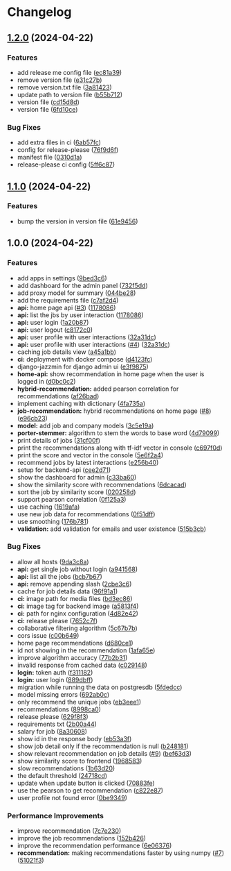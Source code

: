 # Changelog

## [1.2.0](https://github.com/job-insights/job-recommendation-server/compare/v1.1.0...v1.2.0) (2024-04-22)


### Features

* add release me config file ([ec81a39](https://github.com/job-insights/job-recommendation-server/commit/ec81a3985c3e6a6ad629be90b5547ab11c3097fd))
* remove version file ([e31c27b](https://github.com/job-insights/job-recommendation-server/commit/e31c27bcd3241427aef40baeff08813646ba95b7))
* remove version.txt file ([3a81423](https://github.com/job-insights/job-recommendation-server/commit/3a8142326a6baefe2018133696b790c688b61381))
* update path to version file ([b55b712](https://github.com/job-insights/job-recommendation-server/commit/b55b7128a74812bd784c1a1226e80a2778865657))
* version file ([cd15d8d](https://github.com/job-insights/job-recommendation-server/commit/cd15d8da63d039dbbcfd7316d8f5d545bb5ad8a7))
* version file ([6fd10ce](https://github.com/job-insights/job-recommendation-server/commit/6fd10cef1f116820d41b8679e6f5368035dd209c))


### Bug Fixes

* add extra files in ci ([6ab57fc](https://github.com/job-insights/job-recommendation-server/commit/6ab57fcba91a4f61552dd3b9c37413c208568c12))
* config for release-please ([76f9d6f](https://github.com/job-insights/job-recommendation-server/commit/76f9d6f100725851a0bcc1897f177295ede4a1a4))
* manifest file ([0310d1a](https://github.com/job-insights/job-recommendation-server/commit/0310d1a0319932f45a71f668915b5f232689a3cc))
* release-please ci config ([5ff6c87](https://github.com/job-insights/job-recommendation-server/commit/5ff6c87d55b14f8c33d82d16cb27bc71a860e34c))

## [1.1.0](https://github.com/job-insights/job-recommendation-server/compare/v1.0.0...v1.1.0) (2024-04-22)


### Features

* bump the version in version file ([61e9456](https://github.com/job-insights/job-recommendation-server/commit/61e9456135f42b59cb7ad96c01f1bb8852585587))

## 1.0.0 (2024-04-22)


### Features

* add apps in settings ([9bed3c6](https://github.com/job-insights/job-recommendation-server/commit/9bed3c6715b5c59b2fe5b6bd42d7528a17ced149))
* add dashboard for the admin panel ([732f5dd](https://github.com/job-insights/job-recommendation-server/commit/732f5dd9fbce5ccec7739734a6425c281eafdafd))
* add proxy model for summary ([044be28](https://github.com/job-insights/job-recommendation-server/commit/044be280ee88a1b70f206c30a2aadadfb4128adf))
* add the requirements file ([c7af2d4](https://github.com/job-insights/job-recommendation-server/commit/c7af2d478e80bb51074fa2d2c07d4b5480a39760))
* **api:** home page api ([#3](https://github.com/job-insights/job-recommendation-server/issues/3)) ([1178086](https://github.com/job-insights/job-recommendation-server/commit/1178086f455bf95e5edf672ae95906c9252c8ea7))
* **api:** list the jbs by user interaction ([1178086](https://github.com/job-insights/job-recommendation-server/commit/1178086f455bf95e5edf672ae95906c9252c8ea7))
* **api:** user login ([1a20b87](https://github.com/job-insights/job-recommendation-server/commit/1a20b874d5da6f2d1cc9be72f57670953424ddf9))
* **api:** user logout ([c8172c0](https://github.com/job-insights/job-recommendation-server/commit/c8172c0de30a28a46ff790ffece40a610a6a347c))
* **api:** user profile with user interactions ([32a31dc](https://github.com/job-insights/job-recommendation-server/commit/32a31dc251c53b3425a0685c5e7143de07555774))
* **api:** user profile with user interactions ([#4](https://github.com/job-insights/job-recommendation-server/issues/4)) ([32a31dc](https://github.com/job-insights/job-recommendation-server/commit/32a31dc251c53b3425a0685c5e7143de07555774))
* caching job details view ([a45a1bb](https://github.com/job-insights/job-recommendation-server/commit/a45a1bb3661b7e4fe71b669e2fe56e4a7b05f448))
* **ci:** deployment with docker compose ([d4123fc](https://github.com/job-insights/job-recommendation-server/commit/d4123fc40fb88d00e5989cc4f571f6936ac72c02))
* django-jazzmin for django admin ui ([e3f9875](https://github.com/job-insights/job-recommendation-server/commit/e3f9875aa1bf57fdac1d959be8b9bbb70dd8220f))
* **home-api:** show recommendation in home page when the user is logged in ([d0bc0c2](https://github.com/job-insights/job-recommendation-server/commit/d0bc0c2af6fc598236e1609c8b06741dd61fa53a))
* **hybrid-recommendation:** added pearson correlation for recommendations ([af26bad](https://github.com/job-insights/job-recommendation-server/commit/af26bad95378135bb46f14105503ada946ff70c7))
* implement caching with dictionary ([4fa735a](https://github.com/job-insights/job-recommendation-server/commit/4fa735a6fb25fcd27a9bf970e2194670c11f1078))
* **job-recommendation:** hybrid recommendations on home page ([#8](https://github.com/job-insights/job-recommendation-server/issues/8)) ([e96cb23](https://github.com/job-insights/job-recommendation-server/commit/e96cb23f874796de04cd2146e777b15b9312ec7e))
* **model:** add job and company models ([3c5e19a](https://github.com/job-insights/job-recommendation-server/commit/3c5e19a1842b9338bf6c4f1d454e0d7f7d6d76dd))
* **porter-stemmer:** algorithm to stem the words to base word ([4d79099](https://github.com/job-insights/job-recommendation-server/commit/4d790998af130b231a647f1a52e5b070405383dd))
* print details of jobs ([31cf00f](https://github.com/job-insights/job-recommendation-server/commit/31cf00f4715d28948d9b7c2ceffcf258daa14c18))
* print the recommendations along with tf-idf vector in console ([c697f0d](https://github.com/job-insights/job-recommendation-server/commit/c697f0dff72b125e639c607082914c3e48debd4d))
* print the score and vector in the console ([5e6f2a4](https://github.com/job-insights/job-recommendation-server/commit/5e6f2a4ae813500540d98decf89fa078a5330850))
* recommend jobs by latest interactions ([e256b40](https://github.com/job-insights/job-recommendation-server/commit/e256b40907b113173c626aed5fc7c10c3b093c36))
* setup for backend-api ([cee2d71](https://github.com/job-insights/job-recommendation-server/commit/cee2d715183c004faec4330fc52c35c9d9fc5bed))
* show the dashboard for admin ([c33ba60](https://github.com/job-insights/job-recommendation-server/commit/c33ba60c31fbe6e9f637607f3e6c154fe597e81b))
* show the similarity score with recommendations ([6dcacad](https://github.com/job-insights/job-recommendation-server/commit/6dcacadd901e79ae81e18c783b9462865afa3a62))
* sort the job by similarity score ([020258d](https://github.com/job-insights/job-recommendation-server/commit/020258d3f321622860e1367e01ca705889196278))
* support pearson correlation ([0f125a3](https://github.com/job-insights/job-recommendation-server/commit/0f125a3e01ace89880207680af05df3bc5debab8))
* use caching ([1619afa](https://github.com/job-insights/job-recommendation-server/commit/1619afadedec7ed1fcca4d0c519b94f9ffc7d475))
* use new job data for recommendations ([0f51dff](https://github.com/job-insights/job-recommendation-server/commit/0f51dffecc9fac197a70eae3403b1f367766e0ec))
* use smoothing ([176b781](https://github.com/job-insights/job-recommendation-server/commit/176b781d34f4366a39b491ada65986a7543cab77))
* **validation:** add validation for emails and user existence ([515b3cb](https://github.com/job-insights/job-recommendation-server/commit/515b3cbc430dd5f0379e6f0b9aea7d556617e16a))


### Bug Fixes

* allow all hosts ([9da3c8a](https://github.com/job-insights/job-recommendation-server/commit/9da3c8a435701516bf9038fb939920137b8b3102))
* **api:** get single job without login ([a941568](https://github.com/job-insights/job-recommendation-server/commit/a9415684d63eef93cc96fc49b4e0bf31852d4095))
* **api:** list all the jobs ([bcb7b67](https://github.com/job-insights/job-recommendation-server/commit/bcb7b679bbb8eb02761c931ce1b9648a2b468cfa))
* **api:** remove appending slash ([2cbe3c6](https://github.com/job-insights/job-recommendation-server/commit/2cbe3c696e1b08703d287b5c79e4023cf0ab585d))
* cache for job details data ([96f91a1](https://github.com/job-insights/job-recommendation-server/commit/96f91a17603373faa8a57cabce81fe02cce84329))
* **ci:** image path for media files ([bd3ec86](https://github.com/job-insights/job-recommendation-server/commit/bd3ec86d03add551c419c87f42ad41b7ed38a0cd))
* **ci:** image tag for backend image ([a5813f4](https://github.com/job-insights/job-recommendation-server/commit/a5813f48ede72ba2bf602cda5bf1d768a78abfd4))
* **ci:** path for nginx configuration ([4d82e42](https://github.com/job-insights/job-recommendation-server/commit/4d82e429519d4a49f97e55130b4a1521096f985e))
* **ci:** release please ([7652c7f](https://github.com/job-insights/job-recommendation-server/commit/7652c7f4820bd4fada7dece5d8e99c7690fbdf8b))
* collaborative filtering algorithm ([5c67b7b](https://github.com/job-insights/job-recommendation-server/commit/5c67b7b6c2279a6fa74f60fd824efbe81f54a000))
* cors issue ([c00b649](https://github.com/job-insights/job-recommendation-server/commit/c00b649e6f5502ef4d106572bc96643530f3c8b2))
* home page recommendations ([d680ce1](https://github.com/job-insights/job-recommendation-server/commit/d680ce18e3532b093891ceef2ae1451040cb219f))
* id not showing in the recommendation ([1afa65e](https://github.com/job-insights/job-recommendation-server/commit/1afa65eaeda1736aebe66a591b8ad15a73b3a92a))
* improve algorithm accuracy ([77b2b31](https://github.com/job-insights/job-recommendation-server/commit/77b2b31c2d6c661a09d6c8877697061ea447a42e))
* invalid response from cached data ([c029148](https://github.com/job-insights/job-recommendation-server/commit/c02914883d32df0d8dadff722a9ab27ac6f4433d))
* **login:** token auth ([f311182](https://github.com/job-insights/job-recommendation-server/commit/f311182778c8ec8299b3d60ec9cffc7c9a9fa0ae))
* **login:** user login ([889dbff](https://github.com/job-insights/job-recommendation-server/commit/889dbff7231a07de93bbc4333ed4f17fd9faa1ff))
* migration while running the data on postgresdb ([5fdedcc](https://github.com/job-insights/job-recommendation-server/commit/5fdedcc38da465fc203163d268dd21f58c83cecf))
* model missing errors ([692ab0c](https://github.com/job-insights/job-recommendation-server/commit/692ab0c53d4f29126b8a4348131dd749e927726c))
* only recommend the unique jobs ([eb3eee1](https://github.com/job-insights/job-recommendation-server/commit/eb3eee17f9ff70126655869e32b0b3fe39cfb18a))
* recommendations ([8998ca0](https://github.com/job-insights/job-recommendation-server/commit/8998ca028ea465044a89d936ed244d8422dd1b77))
* release please ([629f8f3](https://github.com/job-insights/job-recommendation-server/commit/629f8f3133af97640af929d4d2ae70957931e9a8))
* requirements txt ([2b00a44](https://github.com/job-insights/job-recommendation-server/commit/2b00a44a91c5f5cc264f04e6380040123932e905))
* salary for job ([8a30608](https://github.com/job-insights/job-recommendation-server/commit/8a30608ec493117bee2dd999e3e9b92ffa96c1e5))
* show id in the response body ([eb53a3f](https://github.com/job-insights/job-recommendation-server/commit/eb53a3f4784c85ac0eaf8e513a2d18ba1e93fc01))
* show job detail only if the recommendation is null ([b248181](https://github.com/job-insights/job-recommendation-server/commit/b248181ce793c607f4795a02eaed606974359b41))
* show relevant recommendation on job details ([#9](https://github.com/job-insights/job-recommendation-server/issues/9)) ([bef63d3](https://github.com/job-insights/job-recommendation-server/commit/bef63d38a144294466e5c0925e56369376dc2076))
* show similarity score to frontend ([1968583](https://github.com/job-insights/job-recommendation-server/commit/19685839a1c9585b02e05bf7f560055ba3b720f3))
* slow recommendations ([1b63d20](https://github.com/job-insights/job-recommendation-server/commit/1b63d201d358210f2e021c6d9ca871499374a8ea))
* the default threshold ([24718cd](https://github.com/job-insights/job-recommendation-server/commit/24718cd92e653a583fcac2efd46e8f8ca200781f))
* update when update button is clicked ([70883fe](https://github.com/job-insights/job-recommendation-server/commit/70883fefca669f80586c4298fe72e001d7231ea8))
* use the pearson to get recommendation ([c822e87](https://github.com/job-insights/job-recommendation-server/commit/c822e879fb6037fca877af593ecd035508bb59a7))
* user profile not  found error ([0be9349](https://github.com/job-insights/job-recommendation-server/commit/0be9349696ca8716a50007c8c06ee433597dd0bf))


### Performance Improvements

* improve recommendation ([7c7e230](https://github.com/job-insights/job-recommendation-server/commit/7c7e2302e92ee89e31be5c71a89c5da1e6e2624e))
* improve the job recommendations ([152b426](https://github.com/job-insights/job-recommendation-server/commit/152b426efdcac902217c643f0a1d39b911a62cda))
* improve the recommendation performance ([6e06376](https://github.com/job-insights/job-recommendation-server/commit/6e06376675930a74347dff548656f05cc9e0f8fe))
* **recommendation:** making recommendations faster by using numpy ([#7](https://github.com/job-insights/job-recommendation-server/issues/7)) ([51021f3](https://github.com/job-insights/job-recommendation-server/commit/51021f3a671318059ebcc54afaf430ae2342ad5a))
